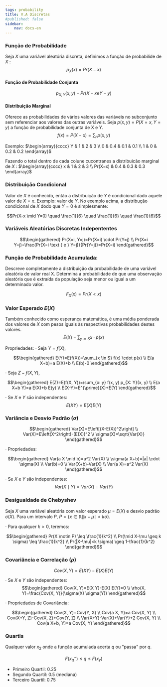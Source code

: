 ```yaml
---
tags: probability
title: V.A Discretas
#published: false
sidebar:
    nav: docs-en
---
```


### Função de Probabilidade
Seja $X$ uma variável aleatória discreta, definimos a funçăo de probabilide de $X$ :
$$p_X(x)=Pr(X-x)$$

#### Função de Probabilidade Conjunta
$$p_{X, Y}(x, y)-Pr(X-x \mathrm{e} Y-y)$$

#### Distribuição Marginal
Oferece as probabilidades de vários valores das variáveis no subconjunto sem referenciar aos valores das outras variáveis.
Seja $p(x, y)=P(X=x, Y=y)$ a funçào de probabilidade conjunta de $\mathrm{X}$ e $\mathrm{Y}$.
$$f(x)=P(X-x)=\sum_n p(x, y)$$

Exemplo:
$\begin{array}{cccc}
Y & 1 & 2 & 3 \\
0 & 0.4 & 0.1 & 0.1 \\
1 & 0 & 0.2 & 0.2
\end{array}$

Fazendo o total dentro de cada colune cucontranes a distribuicão marginal de $X$ :
$\begin{array}{cccc}
x & 1 & 2 & 3 \\
Pr(X=x) & 0.4 & 0.3 & 0.3
\end{array}$

###  Distribuição Condicional
Valor de $X$ é conhecido, então a distribuição de $Y$ é condicional dado aquele valor de $X=x$. Exemplo: valor de $Y$. No exemplo acima, a distribução condicional de $X$ dodo que $Y=0$ é simplesmente:

$$Pr(X-x \mid Y=0) \quad \frac{1}{6} \quad \frac{1}{6} \quad \frac{1}{6}$$

### Variáveis Aleatórias Discretas Indepententes

$$\begin{gathered}
Pr(X=i, Y=j)=Pr(X=i) \cdot Pr(Y=j) \\
Pr(X=i Y=j)=\frac{Pr(X=i \text { e } Y=j)}{Pr(Y=j)}=Pr(X=i)
\end{gathered}$$

### Função de Probabilidade Acumulada:

Descreve completamente a distribuição da probabilidade de uma variável aleatória de valor real X. Determina a probabilidade de que uma observação aleatória que é extraída da população seja menor ou igual a um determinado valor. 

$$F_X(x) = Pr(X<x)$$

### Valor Esperado $E(X)$
Também conhecido como esperança matemática, é uma média ponderada dos valores de $X$ com pesos iguais às respectivas probabilidades destes valores.
$$E(X)-\sum_{y \subset S} x \cdot p(x)$$

Propriedades:
$\cdot$ Seja $Y=f(X)$,

$$\begin{gathered}
E(Y)=E(f(X))=\sum_{x \in S} f(x) \cdot p(x) \\
E(a X+b)=a E(X)+b \\
E(b)-0
\end{gathered}$$

$\cdot$  Seja $Z-f(X, Y)$,

$$\begin{gathered}
E(Z)=E(f(X, Y))=\sum_{x: y} f(x, y) p_{X: Y}(x, y) \\
E(a X+b Y)=a E(X)+b E(y) \\
E(X-Y)=E^{\prime}(X)+E(Y)
\end{gathered}$$

$\cdot$ Se $X$ e $Y$ sāo independentes:
$$E(X Y)=E(X) E(Y)$$

### Variância e Desvio Padrão $(\sigma)$

$$\begin{gathered}
Var(X)=E\left[(X-E(X))^2\right] \\
Var(X)=E\left(X^2\right)-(E(X))^2 \\
\sigma(X)=\sqrt{Var(X)}
\end{gathered}$$

$\cdot$ Propriedades:

$$\begin{gathered}
Var(a X \mid b)=a^2 Var(X) \\
\sigma(a X+b)=|a| \cdot \sigma(X) \\
Var(b)=0 \\
Var(X+b)-Var(X) \\
Var(a X)=a^2 Var(X)
\end{gathered}$$

$\cdot$  Se $X$ e $Y$ säo independentes:
$$Var(X \mid Y)=Var(X) \text { । } Var(Y)$$

### Desigualdade de Chebyshev

Seja $X$ uma variável aleatória com valor esperado $\mu=E(X)$ e desvio padräo $\sigma(X)$.
Para um intervalo $P$, $P=\{x \in \mathbb{R} \| x-\mu \mid<k \sigma\}$.

$\cdot$ Para qualquer $k>0$, teremos:

$$\begin{gathered}
Pr(X \notin P) \leq \frac{1}{k^2} \\
Pr(\mid X-\mu \geq k \sigma) \leq \frac{1}{k^2} \\
Pr(|X-\mu|<k \sigma) \geq 1-\frac{1}{k^2}
\end{gathered}$$

### Covariância e Correlação $(\rho)$
$$Cov(X, Y)=E(X Y)-E(X) E(Y)$$

$\cdot$ Se $X$ e $Y$ são independentes:
$$\begin{gathered}
Cov(X, Y)=E(X Y)-E(X) E(Y)=0 \\
\rho(X, Y)=\frac{Cov(X, Y)}{\sigma(X) \sigma(Y)}
\end{gathered}$$

$\cdot$ Propriedades de Covariância:

$$\begin{gathered}
Cov(X, Y)=Cov(Y, X) \\
Cov(a X, Y)=a Cov(X, Y) \\
Cov(X+Y, Z)-Cov(X, Z)+Cov(Y, Z) \\
Var(X+Y)-Var(X)+Var(Y)+2 Cov(X, Y) \\
Cov(a X+b, Y)=a Cov(X, Y)
\end{gathered}$$

### Quartis

Qualquer valor $x_2$ onde a função acumulada acerta $q$ ou "passa" por $q$.

$$F\left(x_q^{-}\right) \leq q \leq F\left(x_y\right)$$

- Primeiro Quartil: 0.25
- Segundo Quartil: 0.5 (mediana)
- Terceiro Quartil: 0.75
